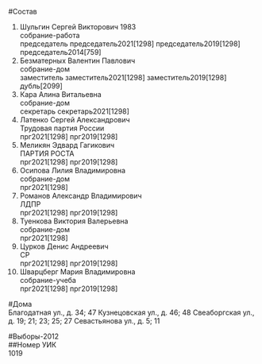 #Состав  
1. Шульгин Сергей Викторович 1983  
    собрание-работа  
    председатель председатель2021[1298] председатель2019[1298] председатель2014[759]  
2. Безматерных Валентин Павлович  
    собрание-дом  
    заместитель заместитель2021[1298] заместитель2019[1298] дубль[2099]  
3. Кара Алина Витальевна  
    собрание-дом  
    секретарь секретарь2021[1298]  
4. Латенко Сергей Александрович  
    Трудовая партия России  
    прг2021[1298] прг2019[1298]  
5. Меликян Эдвард Гагикович  
    ПАРТИЯ РОСТА  
    прг2021[1298] прг2019[1298]  
6. Осипова Лилия Владимировна  
    собрание-дом  
    прг2021[1298]  
7. Романов Александр Владимирович  
    ЛДПР  
    прг2021[1298] прг2019[1298]  
8. Туенкова Виктория Валерьевна  
    собрание-дом  
    прг2021[1298]  
9. Цурков Денис Андреевич  
    СР  
    прг2021[1298] прг2019[1298]  
10. Шварцберг Мария Владимировна  
    собрание-учеба  
    прг2021[1298] прг2019[1298]  
  
#Дома  
Благодатная ул., д. 34; 47 Кузнецовская ул., д. 46; 48 Свеаборгская ул., д. 19; 21; 23; 25; 27 Севастьянова ул., д. 5; 11  
  
#Выборы-2012  
##Номер УИК  
1019  
